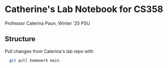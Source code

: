 # Catherine's Lab Notebook for CS358
Professor Caterina Paun, Winter '25 PSU 

## Structure
Pull changes from Caterina's lab repo with 
```sh
  git pull homework main
```
